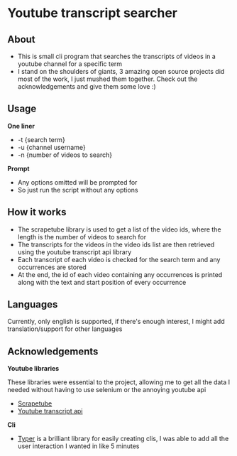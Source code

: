 # Youtube transcript searcher

## About

- This is small cli program that searches the transcripts of videos in a youtube channel for a specific term
- I stand on the shoulders of giants, 3 amazing open source projects did most of the work, I just mushed them together. Check out the acknowledgements and give them some love :)

## Usage

**One liner**

- -t {search term}
- -u {channel username}
- -n {number of videos to search}

**Prompt**

- Any options omitted will be prompted for
- So just run the script without any options

## How it works

- The scrapetube library is used to get a list of the video ids, where the length is the number of videos to search for
- The transcripts for the videos in the video ids list are then retrieved using the youtube transcript api library
- Each transcript of each video is checked for the search term and any occurrences are stored
- At the end, the id of each video containing any occurrences is printed along with the text and start position of every occurrence

## Languages

Currently, only english is supported, if there's enough interest, I might add translation/support for other languages

## Acknowledgements

**Youtube libraries**

These libraries were essential to the project, allowing me to get all the data I needed without having to use selenium or the annoying youtube api

- [Scrapetube](https://github.com/dermasmid/scrapetube)
- [Youtube transcript api](https://github.com/jdepoix/youtube-transcript-api)

**Cli**

- [Typer](https://github.com/tiangolo/typer) is a brilliant library for easily creating clis, I was able to add all the user interaction I wanted in like 5 minutes
